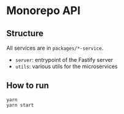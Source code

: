 # Monorepo API

## Structure

All services are in `packages/*-service`.

- `server`: entrypoint of the Fastify server
- `utils`: various utils for the microservices

## How to run

    yarn
    yarn start
